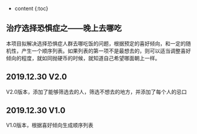 

* content
{:toc}
## 治疗选择恐惧症之——晚上去哪吃

本项目拟解决选择恐惧症人群去哪吃饭的问题，根据预定的喜好倾向，和一定的随机性，产生一个顺序列表。如果列表的第一项不是最想去的，则可以适当调整喜好倾向的程度，就如同抛硬币的时候，就知道自己希望哪面朝上一样。

## 2019.12.30 V2.0

V2.0版本，添加了能够筛选去的人，筛选不想去的地方，并添加了每个人的忌口

## 2019.12.30 V1.0

V1.0版本，根据喜好倾向生成顺序列表

